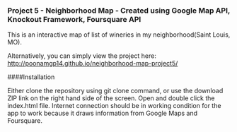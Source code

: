 ### Project 5 - Neighborhood Map - Created using Google Map API, Knockout Framework, Foursquare API

This is an interactive map of list of wineries in my neighborhood(Saint Louis, MO).

Alternatively, you can simply view the project here: http://poonamgp14.github.io/neighborhood-map-project5/

####Installation

Either clone the repository using git clone command, or use the download ZIP link on the right hand side of the screen. Open and double click the index.html file. Internet connection should be in working condition for the app to work because it draws information from Google Maps and Foursquare.
